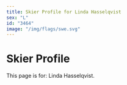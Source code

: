 ```yaml
---
title: Skier Profile for Linda Hasselqvist
sex: "L"
id: "3464"
image: "/img/flags/swe.svg" 
---
```


# Skier Profile

This page is for: Linda Hasselqvist.
    